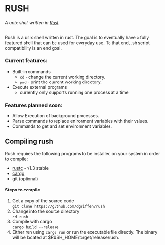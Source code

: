 # RUSH
###### A unix shell written in [Rust](rust-lang.org).

Rush is a unix shell written in rust. The goal is to eventually have a fully featured shell that can be used for everyday use. To that end, .sh script compatibility is an end goal.

### Current features:
* Built-in commands
    * ```cd``` - change the current working directory.
    * ```pwd``` - print the current working directory.
* Execute external programs
    * currently only supports running one process at a time

### Features planned soon:
* Allow Execution of background processes.
* Parse commands to replace enironment variables with their values.
* Commands to get and set environment variables.

## Compiling rush
Rush requires the following programs to be installed on your system in order to compile:
* [rustc](rust-lang.org) - v1.3 stable
* [cargo](crates.io)
* git (optional)

#### Steps to compile
1. Get a copy of the source code  
```git clone https://github.com/dgriffen/rush```
2. Change into the source directory  
```cd rush```
3. Compile with cargo  
```cargo build --release```
4. Either run using ```cargo run``` or run the executable file directly. The binary will be located at $RUSH_HOME/target/release/rush.
